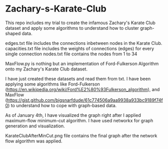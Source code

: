 # Zachary-s-Karate-Club
This repo includes my trial to create the infamous Zachary's Karate Club dataset and apply some algorithms to understand how to cluster graph-shaped data.

edges.txt file includes the connections inbetween nodes in the Karate Club.
capacities.txt file includes the weights of connections (edges) for every single connection
nodes.txt file contains the nodes from 1 to 34

MaxFlow.py is nothing but an implementation of Ford-Fulkerson Algorithm onto my Zachary's Karate Club dataset.

I have just created these datasets and read them from txt. I have been applying some algorithms like Ford-Fulkerson (https://en.wikipedia.org/wiki/Ford%E2%80%93Fulkerson_algorithm), and MaxFlow (https://gist.github.com/bigsnarfdude/61c774506a9aa9938a933bc9189f74f0) to understand how to cope with graph-based data.

As of January 4th, I have visualized the graph right after I applied maximum-flow minimum-cut algorithm. I have used networkx for graph generation and visualization.

KarateClubAfterMinCut.png file contains the final graph after the network flow algorithm was applied.
